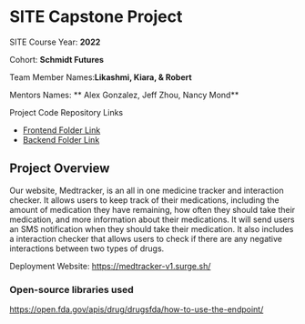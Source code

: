 # SITE Capstone Project

SITE Course Year: **2022**

Cohort: **Schmidt Futures**

Team Member Names:**Likashmi, Kiara, & Robert**

Mentors Names: ** Alex Gonzalez, Jeff Zhou, Nancy Mond**

Project Code Repository Links

* [Frontend Folder Link](https://github.com/Schmidt-Futures-1/MedTracker/tree/main/site-capstone/Frontend)
* [Backend Folder Link](https://github.com/Schmidt-Futures-1/MedTracker/tree/main/site-capstone/Backend)

## Project Overview

Our website, Medtracker, is an all in one medicine tracker and interaction checker. It allows users to keep track of their medications, including the amount of medication they have remaining, how often they should take their medication, and more information about their medications. It will send users an SMS notification when they should take their medication. It also includes a interaction checker that allows users to check if there are any negative interactions between two types of drugs.

Deployment Website: https://medtracker-v1.surge.sh/

### Open-source libraries used

https://open.fda.gov/apis/drug/drugsfda/how-to-use-the-endpoint/
